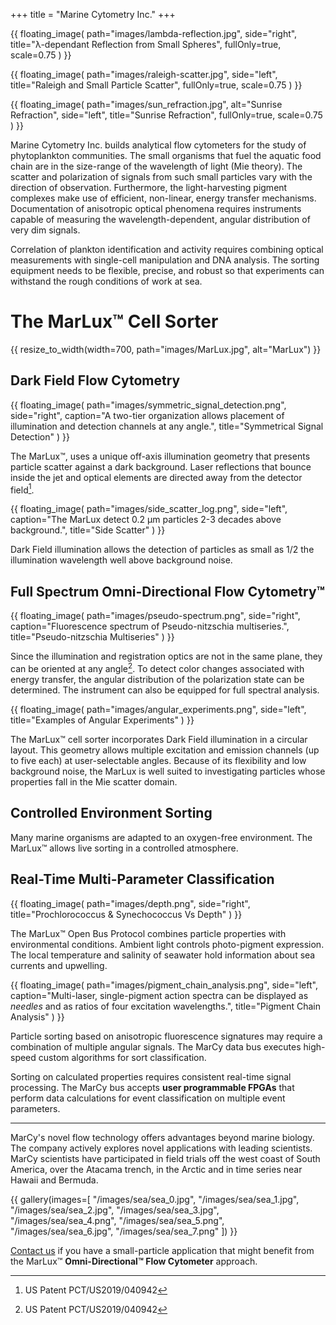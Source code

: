 +++
title = "Marine Cytometry Inc."
+++

{{ floating_image(
path="images/lambda-reflection.jpg",
side="right",
title="&lambda;-dependant Reflection from Small Spheres",
fullOnly=true,
scale=0.75
) }}

{{ floating_image(
path="images/raleigh-scatter.jpg",
side="left",
title="Raleigh and Small Particle Scatter",
fullOnly=true,
scale=0.75
) }}

{{ floating_image(
path="images/sun_refraction.jpg",
alt="Sunrise Refraction",
side="left",
title="Sunrise Refraction",
fullOnly=true,
scale=0.75
) }}

Marine Cytometry Inc. builds analytical flow cytometers for the study of phytoplankton communities.
The small organisms that fuel the aquatic food chain are in the size-range of the wavelength of light (Mie theory).
The scatter and polarization of signals from such small particles vary with the direction of observation.
Furthermore, the light-harvesting pigment complexes make use of efficient, non-linear, energy transfer mechanisms.
Documentation of anisotropic optical phenomena requires instruments capable of measuring the wavelength-dependent,
angular distribution of very dim signals.

Correlation of plankton identification and activity requires combining optical measurements with single-cell
manipulation and DNA analysis.
The sorting equipment needs to be flexible, precise, and robust so that experiments can withstand the rough conditions
of work at sea.

# The MarLux&trade; Cell Sorter

{{ resize_to_width(width=700, path="images/MarLux.jpg", alt="MarLux") }}

## Dark Field Flow Cytometry

{{ floating_image(
path="images/symmetric_signal_detection.png",
side="right",
caption="A two-tier organization allows placement of illumination and detection channels at any angle.",
title="Symmetrical Signal Detection"
) }}

The MarLux&trade;, uses a unique off-axis illumination geometry that presents particle scatter against a dark
background.
Laser reflections that bounce inside the jet and optical elements are directed away from the detector field[^1].

{{ floating_image(
path="images/side_scatter_log.png",
side="left",
caption="The MarLux detect 0.2 &micro;m particles 2-3 decades above background.",
title="Side Scatter"
) }}

Dark Field illumination allows the detection of particles as small as 1/2 the illumination wavelength
well above background noise.

## Full Spectrum Omni-Directional Flow Cytometry&trade;

{{ floating_image(
path="images/pseudo-spectrum.png",
side="right",
caption="Fluorescence spectrum of Pseudo-nitzschia multiseries.",
title="Pseudo-nitzschia Multiseries"
) }}

Since the illumination and registration optics are not in the same plane, they can be oriented at any angle[^1].
To detect color changes associated with energy transfer, the angular distribution of the polarization state
can be determined.
The instrument can also be equipped for full spectral analysis.

{{ floating_image(
path="images/angular_experiments.png",
side="left",
title="Examples of Angular Experiments"
) }}

The MarLux™ cell sorter incorporates Dark Field illumination in a circular layout.
This geometry allows multiple excitation and emission channels (up to five each) at user-selectable angles.
Because of its flexibility and low background noise, the MarLux is well suited to investigating particles whose
properties fall in the Mie scatter domain.

## Controlled Environment Sorting

Many marine organisms are adapted to an oxygen-free environment.
The MarLux&trade; allows live sorting in a controlled atmosphere.

## Real-Time Multi-Parameter Classification

{{ floating_image(
path="images/depth.png",
side="right",
title="Prochlorococcus & Synechococcus Vs Depth"
) }}

The MarLux™ Open Bus Protocol combines particle properties with environmental conditions.
Ambient light controls photo-pigment expression.
The local temperature and salinity of seawater hold information about sea currents and upwelling.

{{ floating_image(
path="images/pigment_chain_analysis.png",
side="left",
caption="Multi-laser, single-pigment action spectra can be displayed as _needles_ and as ratios of four excitation
wavelengths.",
title="Pigment Chain Analysis"
) }}

Particle sorting based on anisotropic fluorescence signatures may require a combination of multiple angular signals.
The MarCy data bus executes high-speed custom algorithms for sort classification.

Sorting on calculated properties requires consistent real-time signal processing.
The MarCy bus accepts __user programmable FPGAs__ that perform data calculations for event classification on multiple
event parameters.

---

MarCy's novel flow technology offers advantages beyond marine biology.
The company actively explores novel applications with leading scientists.
MarCy scientists have participated in field trials off the west coast of South America, over the Atacama trench,
in the Arctic and in time series near Hawaii and Bermuda.

{{ gallery(images=[
"/images/sea/sea_0.jpg",
"/images/sea/sea_1.jpg",
"/images/sea/sea_2.jpg",
"/images/sea/sea_3.jpg",
"/images/sea/sea_4.png",
"/images/sea/sea_5.png",
"/images/sea/sea_6.jpg",
"/images/sea/sea_7.png"
]) }}

[Contact us](@/contact.md) if you have a small-particle application that might benefit from the
MarLux&trade; __Omni-Directional&trade; Flow Cytometer__ approach.

[^1]: US Patent PCT/US2019/040942

<script>
function adjustSideImagePositions() {
console.log("resize");
    const sections = document.querySelectorAll('.first-entry.home-info');
    sections.forEach(body => {
        const leftImages = body.querySelectorAll('.side-image.left-image');
        const rightImages = body.querySelectorAll('.side-image.right-image');
    
        const entryRect = body.getBoundingClientRect();
        const scrollTop = window.pageYOffset || document.documentElement.scrollTop;
        const bodyTop = entryRect.top + scrollTop - 45;
    
        positionImages(leftImages, bodyTop);
        positionImages(rightImages, bodyTop);
    });
}

function positionImages(images, parentTop) {
    let maxBottom = 0;

    images.forEach(image => {
        if (window.innerWidth < 1500) {
            image.style.marginTop = "";
            return;
        }
        const entryRect = image.getBoundingClientRect();
        const scrollTop = window.pageYOffset || document.documentElement.scrollTop;
        let currentTop = entryRect.top + scrollTop;
        let newTop = currentTop;
        console.log("Max: ", maxBottom, " Current: ", newTop);
        if (currentTop < maxBottom) {
            console.log("Pushing to bottom");
            newTop = maxBottom;
            image.style.marginTop = (newTop - currentTop) + 'px';
        }

        maxBottom = newTop + entryRect.height;
    });
}

window.addEventListener('load', adjustSideImagePositions);
window.addEventListener('resize', () => {
    // Simple debounce
    clearTimeout(window.resizeAdjustTimer);
    window.resizeAdjustTimer = setTimeout(adjustSideImagePositions, 250);
});
</script>